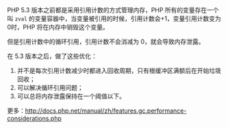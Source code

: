 PHP 5.3 版本之前都是采用引用计数的方式管理内存，PHP 所有的变量存在一个叫 `zval` 的变量容器中，当变量被引用的时候，引用计数会+1，变量引用计数变为0时，PHP 将在内存中销毁这个变量。

但是引用计数中的循环引用，引用计数不会消减为 0，就会导致内存泄露。

在 5.3 版本之后，做了这些优化：

1. 并不是每次引用计数减少时都进入回收周期，只有根缓冲区满额后在开始垃圾回收；
2. 可以解决循环引用问题；
3. 可以总将内存泄露保持在一个阈值以下。

更多：http://docs.php.net/manual/zh/features.gc.performance-considerations.php

